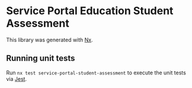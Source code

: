 # Service Portal Education Student Assessment

This library was generated with [Nx](https://nx.dev).

## Running unit tests

Run `nx test service-portal-student-assessment` to execute the unit tests via [Jest](https://jestjs.io).

